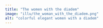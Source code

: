 ```yaml
---
title: "The women with the diadem"
image: "illu/the_woman_with_the_diadem.png"
alt: "colorful elegant women with a diadem"
---
```

